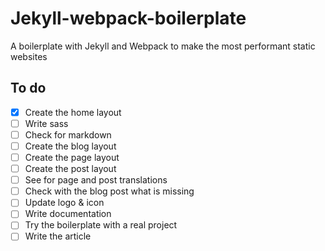 # Jekyll-webpack-boilerplate
A boilerplate with Jekyll and Webpack to make the most performant static websites

## To do
- [x] Create the home layout
- [ ] Write sass
- [ ] Check for markdown
- [ ] Create the blog layout
- [ ] Create the page layout
- [ ] Create the post layout
- [ ] See for page and post translations
- [ ] Check with the blog post what is missing
- [ ] Update logo & icon
- [ ] Write documentation
- [ ] Try the boilerplate with a real project
- [ ] Write the article
